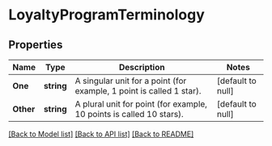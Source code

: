 # LoyaltyProgramTerminology

## Properties

 Name      | Type       | Description                                                          | Notes             
-----------|------------|----------------------------------------------------------------------|-------------------
 **One**   | **string** | A singular unit for a point (for example, 1 point is called 1 star). | [default to null] 
 **Other** | **string** | A plural unit for point (for example, 10 points is called 10 stars). | [default to null] 

[[Back to Model list]](../README.md#documentation-for-models) [[Back to API list]](../README.md#documentation-for-api-endpoints) [[Back to README]](../README.md)

